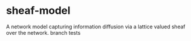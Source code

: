 # sheaf-model
A network model capturing information diffusion via a lattice valued sheaf over the network. branch tests

